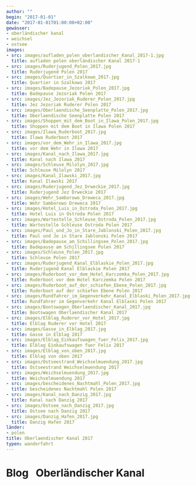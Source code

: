 ```yaml
---
author: ""
begin: "2017-01-01"
date: "2017-01-01T01:00:00+02:00"
gewässer:
- oberländischer kanal
- weichsel
- ostsee
images:
- src: images/aufladen_polen_oberlandischer_Kanal_2017-1.jpg
  title: aufladen polen oberländischer Kanal 2017-1
- src: images/Ruderjugend_Polen_2017.jpg
  title: Ruderjugend Polen 2017
- src: images/Quartier_in_Szalkowo_2017.jpg
  title: Quartier in Szalkowo 2017
- src: images/Badepause_Jezoriak_Polen_2017.jpg
  title: Badepause Jezoriak Polen 2017
- src: images/Jez_Jezoriak_Ruderer_Polen_2017.jpg
  title: Jez Jezoriak Ruderer Polen 2017
- src: images/Oberlaendische_Seenplatte_Polen_2017.jpg
  title: Oberlaendische Seenplatte Polen 2017
- src: images/Shoppen_mit_dem_Boot_in_Ilawa_Polen_2017.jpg
  title: Shoppen mit dem Boot in Ilawa Polen 2017
- src: images/Ilawa_Ruderboot_2017.jpg
  title: Ilawa Ruderboot 2017
- src: images/vor_dem_Wehr_in_Ilawa_2017.jpg
  title: vor dem Wehr in Ilawa 2017
- src: images/Kanal_nach_Ilawa_2017.jpg
  title: Kanal nach Ilawa 2017
- src: images/Schleuse_Milolyn_2017.jpg
  title: Schleuse Milolyn 2017
- src: images/Kanal_Ilawski_2017.jpg
  title: Kanal Ilawski 2017
- src: images/Ruderjugend_Jez_Drweckie_2017.jpg
  title: Ruderjugend Jez Drweckie 2017
- src: images/Wehr_Samborowo_Dreweca_2017.jpg
  title: Wehr Samborowo Dreweca 2017
- src: images/Hotel_Luis_in_Ostroda_Polen_2017.jpg
  title: Hotel Luis in Ostroda Polen 2017
- src: images/Wartestelle_Schleuse_Ostroda_Polen_2017.jpg
  title: Wartestelle Schleuse Ostroda Polen 2017
- src: images/Paul_und_Jo_in_Stare_Jablonski_Polen_2017.jpg
  title: Paul und Jo in Stare Jablonski Polen 2017
- src: images/Badepause_am_Schillingsee_Polen_2017.jpg
  title: Badepause am Schillingsee Polen 2017
- src: images/Schleuse_Polen_2017.jpg
  title: Schleuse Polen 2017
- src: images/Ruderjugend_Kanal_Elblaskie_Polen_2017.jpg
  title: Ruderjugend Kanal Elblaskie Polen 2017
- src: images/Ruderboot_vor_dem_Hotel_Karczemka_Polen_2017.jpg
  title: Ruderboot vor dem Hotel Karczemka Polen 2017
- src: images/Ruderboot_auf_der_schiefen_Ebene_Polen_2017.jpg
  title: Ruderboot auf der schiefen Ebene Polen 2017
- src: images/Rundfahrer_im_Gegenverkehr_Kanal_Elblaski_Polen_2017.jpg
  title: Rundfahrer im Gegenverkehr Kanal Elblaski Polen 2017
- src: images/Bootswagen_Oberlaendischer_Kanal_2017.jpg
  title: Bootswagen Oberlaendischer Kanal 2017
- src: images/Elblag_Ruderer_vor_Hotel_2017.jpg
  title: Elblag Ruderer vor Hotel 2017
- src: images/Gasse_in_Elblag_2017.jpg
  title: Gasse in Elblag 2017
- src: images/Elblag_Einkaufswagen_fuer_Felix_2017.jpg
  title: Elblag Einkaufswagen fuer Felix 2017
- src: images/Elblag_von_oben_2017.jpg
  title: Elblag von oben 2017
- src: images/Ostseestrand_Weichselmuendung_2017.jpg
  title: Ostseestrand Weichselmuendung 2017
- src: images/Weichselmuendung_2017.jpg
  title: Weichselmuendung 2017
- src: images/bescheidenes_Nachtmahl_Polen_2017.jpg
  title: bescheidenes Nachtmahl Polen 2017
- src: images/Kanal_nach_Danzig_2017.jpg
  title: Kanal nach Danzig 2017
- src: images/Ostsee_nach_Danzig_2017.jpg
  title: Ostsee nach Danzig 2017
- src: images/Danzig_Hafen_2017.jpg
  title: Danzig Hafen 2017
länder: 
- polen
title: Oberlaendischer Kanal 2017
typen: wanderfahrt
---
```




# Blog   Oberländischer Kanal


